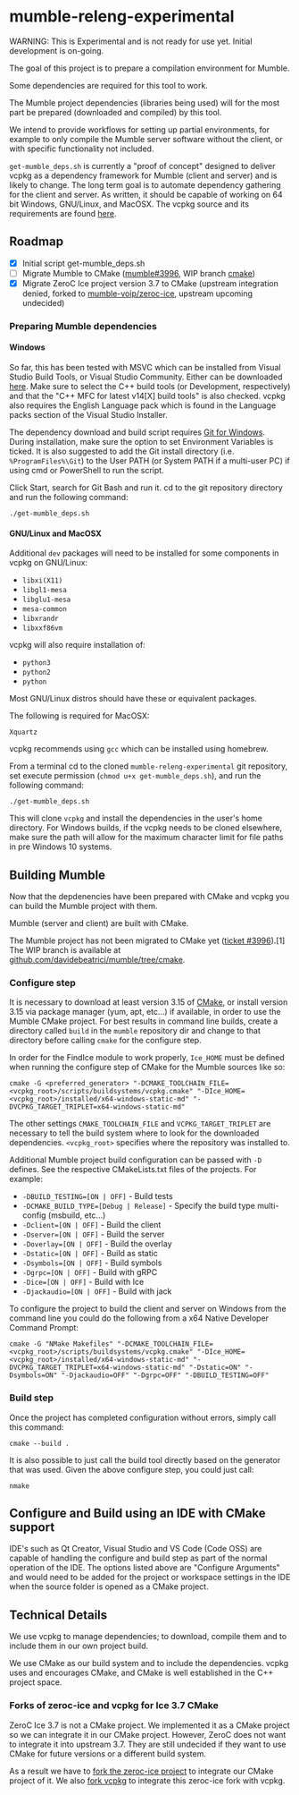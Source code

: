 ﻿# mumble-releng-experimental

WARNING: This is Experimental and is not ready for use yet. Initial development is on-going.

The goal of this project is to prepare a compilation environment for Mumble.

Some dependencies are required for this tool to work.

The Mumble project dependencies (libraries being used) will for the most part be prepared (downloaded and compiled) by this tool.

We intend to provide workflows for setting up partial environments, for example to only compile the Mumble server software without the client, or with specific functionality not included.

`get-mumble_deps.sh` is currently a "proof of concept" designed to deliver vcpkg as a dependency framework for Mumble (client and server) and is likely to change. The long term goal is to automate dependency gathering for the client and server. As written, it should be capable of working on 64 bit Windows, GNU/Linux, and MacOSX. The vcpkg source and its requirements are found [here](https://github.com/Microsoft/vcpkg).

## Roadmap

* [x] Initial script get-mumble_deps.sh
* [ ] Migrate Mumble to CMake ([mumble#3996](https://github.com/mumble-voip/mumble/issues/3996), WIP branch [cmake](https://github.com/davidebeatrici/mumble/tree/cmake))
* [x] Migrate ZeroC Ice project version 3.7 to CMake (upstream integration denied, forked to [mumble-voip/zeroc-ice](https://github.com/mumble-voip/ice), upstream upcoming undecided)

### Preparing Mumble dependencies

#### Windows

So far, this has been tested with MSVC which can be installed from Visual Studio Build Tools, or Visual Studio Community. Either can be downloaded [here](https://visualstudio.microsoft.com/downloads). Make sure to select the C++ build tools (or Development, respectively) and that the "C++ MFC for latest v14[X] build tools" is also checked. vcpkg also requires the English Language pack which is found in the Language packs section of the Visual Studio Installer.

The dependency download and build script requires [Git for Windows](https://git-scm.com/download/win). During installation, make sure the option to set Environment Variables is ticked. It is also suggested to add the Git install directory (i.e. `%ProgramFiles%\Git`) to the User PATH (or System PATH if a multi-user PC) if using cmd or PowerShell to run the script.

Click Start, search for Git Bash and run it. cd to the git repository directory and run the following command:

`./get-mumble_deps.sh`

#### GNU/Linux and MacOSX

Additional `dev` packages will need to be installed for some components in vcpkg on GNU/Linux:

* `libxi(X11)`
* `libgl1-mesa`
* `libglu1-mesa`
* `mesa-common`
* `libxrandr`
* `libxxf86vm`

vcpkg will also require installation of:

* `python3`
* `python2`
* `python`

Most GNU/Linux distros should have these or equivalent packages.

The following is required for MacOSX:

`Xquartz`

vcpkg recommends using `gcc` which can be installed using homebrew.

From a terminal cd to the cloned `mumble-releng-experimental` git repository, set execute permission (`chmod u+x get-mumble_deps.sh`), and run the following command:

`./get-mumble_deps.sh`

This will clone `vcpkg` and install the dependencies in the user's home directory. For Windows builds, if the vcpkg needs to be cloned elsewhere, make sure the path will allow for the maximum character limit for file paths in pre Windows 10 systems.

## Building Mumble

Now that the depdenencies have been prepared with CMake and vcpkg you can build the Mumble project with them.

Mumble (server and client) are built with CMake.

The Mumble project has not been migrated to CMake yet ([ticket #3996](https://github.com/mumble-voip/mumble/issues/3996)).[1] The WIP branch is available at [github.com/davidebeatrici/mumble/tree/cmake](https://github.com/davidebeatrici/mumble/tree/cmake).

### Configure step

It is necessary to download at least version 3.15 of [CMake](https://cmake.org/download/), or install version 3.15 via package manager (yum, apt, etc...) if available, in order to use the Mumble CMake project. For best results in command line builds, create a directory called `build` in the `mumble` repository dir and change to that directory before calling `cmake` for the configure step.

In order for the FindIce module to work properly, `Ice_HOME` must be defined when running the configure step of CMake for the Mumble sources like so:

```
cmake -G <preferred_generator> "-DCMAKE_TOOLCHAIN_FILE=<vcpkg_root>/scripts/buildsystems/vcpkg.cmake" "-DIce_HOME=<vcpkg_root>/installed/x64-windows-static-md" "-DVCPKG_TARGET_TRIPLET=x64-windows-static-md"
```

The other settings `CMAKE_TOOLCHAIN_FILE` and `VCPKG_TARGET_TRIPLET` are necessary to tell the build system where to look for the downloaded dependencies. `<vcpkg_root>` specifies where the repository was installed to.

Additional Mumble project build configuration can be passed with `-D` defines. See the respective CMakeLists.txt files of the projects. For example:

* `-DBUILD_TESTING=[ON | OFF]` - Build tests
* `-DCMAKE_BUILD_TYPE=[Debug | Release]` - Specify the build type multi-config (msbuild, etc...)
* `-Dclient=[ON | OFF]` - Build the client
* `-Dserver=[ON | OFF]` - Build the server
* `-Doverlay=[ON | OFF]` - Build the overlay
* `-Dstatic=[ON | OFF]` - Build as static
* `-Dsymbols=[ON | OFF]` - Build symbols
* `-Dgrpc=[ON | OFF]` - Build with gRPC
* `-Dice=[ON | OFF]` - Build with Ice
* `-Djackaudio=[ON | OFF]` - Build with jack

To configure the project to build the client and server on Windows from the command line you could do the following from a x64 Native Developer Command Prompt:

```
cmake -G "NMake Makefiles" "-DCMAKE_TOOLCHAIN_FILE=<vcpkg_root>/scripts/buildsystems/vcpkg.cmake" "-DIce_HOME=<vcpkg_root>/installed/x64-windows-static-md" "-DVCPKG_TARGET_TRIPLET=x64-windows-static-md" "-Dstatic=ON" "-Dsymbols=ON" "-Djackaudio=OFF" "-Dgrpc=OFF" "-DBUILD_TESTING=OFF"
```

### Build step

Once the project has completed configuration without errors, simply call this command:

```
cmake --build .
```

It is also possible to just call the build tool directly based on the generator that was used. Given the above configure step, you could just call:

```
nmake
```

## Configure and Build using an IDE with CMake support

IDE's such as Qt Creator, Visual Studio and VS Code (Code OSS) are capable of handling the configure and build step as part of the normal operation of the IDE. The options listed above are "Configure Arguments" and would need to be added for the project or workspace settings in the IDE when the source folder is opened as a CMake project.

## Technical Details

We use vcpkg to manage dependencies; to download, compile them and to include them in our own project build.

We use CMake as our build system and to include the dependencies. vcpkg uses and encourages CMake, and CMake is well established in the C++ project space.

### Forks of zeroc-ice and vcpkg for Ice 3.7 CMake

ZeroC Ice 3.7 is not a CMake project. We implemented it as a CMake project so we can integrate it in our CMake project. However, ZeroC does not want to integrate it into upstream 3.7. They are still undecided if they want to use CMake for future versions or a different build system.

As a result we have to [fork the zeroc-ice project](https://github.com/mumble-voip/ice) to integrate our CMake project of it. We also [fork vcpkg](https://github.com/mumble-voip/vcpkg) to integrate this zeroc-ice fork with vcpkg.
